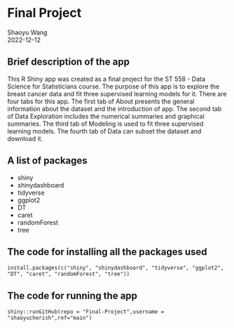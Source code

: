 # Final Project
Shaoyu Wang  
2022-12-12

## Brief description of the app 
This R Shiny app was created as a final project for the ST 558 - Data Science for Statisticians course. The purpose of this app is to explore the breast cancer data and fit three supervised learning models for it. There are four tabs for this app. The first tab of About presents the general information about the dataset and the introduction of app. The second tab of Data Exploration includes the numerical summaries and graphical summaries. The third tab of Modeling is used to fit three supervised learning models. The fourth tab of Data can subset the dataset and download it. 

## A list of packages
- shiny
- shinydashboard
- tidyverse
- ggplot2
- DT
- caret
- randomForest
- tree

## The code for installing all the packages used
```
install.packages(c("shiny", "shinydashboard", "tidyverse", "ggplot2", "DT", "caret", "randomForest", "tree"))
```

## The code for running the app
```
shiny::runGitHub(repo = "Final-Project",username = "shaoyucherish",ref="main")
```

